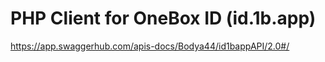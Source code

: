 # PHP Client for OneBox ID (id.1b.app)

https://app.swaggerhub.com/apis-docs/Bodya44/id1bappAPI/2.0#/


